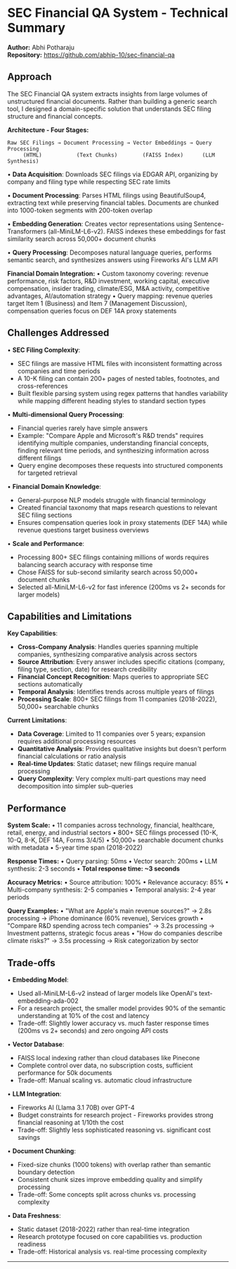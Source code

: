 # SEC Financial QA System - Technical Summary

**Author:** Abhi Potharaju  
**Repository:** https://github.com/abhip-10/sec-financial-qa

## Approach

The SEC Financial QA system extracts insights from large volumes of unstructured financial documents. Rather than building a generic search tool, I designed a domain-specific solution that understands SEC filing structure and financial concepts.

**Architecture - Four Stages:**

```
Raw SEC Filings → Document Processing → Vector Embeddings → Query Processing
     (HTML)           (Text Chunks)        (FAISS Index)      (LLM Synthesis)
```

• **Data Acquisition**: Downloads SEC filings via EDGAR API, organizing by company and filing type while respecting SEC rate limits

• **Document Processing**: Parses HTML filings using BeautifulSoup4, extracting text while preserving financial tables. Documents are chunked into 1000-token segments with 200-token overlap

• **Embedding Generation**: Creates vector representations using Sentence-Transformers (all-MiniLM-L6-v2). FAISS indexes these embeddings for fast similarity search across 50,000+ document chunks

• **Query Processing**: Decomposes natural language queries, performs semantic search, and synthesizes answers using Fireworks AI's LLM API

**Financial Domain Integration:**
• Custom taxonomy covering: revenue performance, risk factors, R&D investment, working capital, executive compensation, insider trading, climate/ESG, M&A activity, competitive advantages, AI/automation strategy
• Query mapping: revenue queries target Item 1 (Business) and Item 7 (Management Discussion), compensation queries focus on DEF 14A proxy statements
## Challenges Addressed

• **SEC Filing Complexity**: 
  - SEC filings are massive HTML files with inconsistent formatting across companies and time periods
  - A 10-K filing can contain 200+ pages of nested tables, footnotes, and cross-references
  - Built flexible parsing system using regex patterns that handles variability while mapping different heading styles to standard section types

• **Multi-dimensional Query Processing**: 
  - Financial queries rarely have simple answers
  - Example: "Compare Apple and Microsoft's R&D trends" requires identifying multiple companies, understanding financial concepts, finding relevant time periods, and synthesizing information across different filings
  - Query engine decomposes these requests into structured components for targeted retrieval

• **Financial Domain Knowledge**: 
  - General-purpose NLP models struggle with financial terminology
  - Created financial taxonomy that maps research questions to relevant SEC filing sections
  - Ensures compensation queries look in proxy statements (DEF 14A) while revenue questions target business overviews

• **Scale and Performance**: 
  - Processing 800+ SEC filings containing millions of words requires balancing search accuracy with response time
  - Chose FAISS for sub-second similarity search across 50,000+ document chunks
  - Selected all-MiniLM-L6-v2 for fast inference (200ms vs 2+ seconds for larger models)

## Capabilities and Limitations

**Key Capabilities**:
- **Cross-Company Analysis**: Handles queries spanning multiple companies, synthesizing comparative analysis across sectors
- **Source Attribution**: Every answer includes specific citations (company, filing type, section, date) for research credibility
- **Financial Concept Recognition**: Maps queries to appropriate SEC sections automatically
- **Temporal Analysis**: Identifies trends across multiple years of filings
- **Processing Scale**: 800+ SEC filings from 11 companies (2018-2022), 50,000+ searchable chunks

**Current Limitations**:
- **Data Coverage**: Limited to 11 companies over 5 years; expansion requires additional processing resources
- **Quantitative Analysis**: Provides qualitative insights but doesn't perform financial calculations or ratio analysis
- **Real-time Updates**: Static dataset; new filings require manual processing
- **Query Complexity**: Very complex multi-part questions may need decomposition into simpler sub-queries

## Performance

**System Scale:**
• 11 companies across technology, financial, healthcare, retail, energy, and industrial sectors
• 800+ SEC filings processed (10-K, 10-Q, 8-K, DEF 14A, Forms 3/4/5)
• 50,000+ searchable document chunks with metadata
• 5-year time span (2018-2022)

**Response Times:**
• Query parsing: 50ms
• Vector search: 200ms
• LLM synthesis: 2-3 seconds
• **Total response time: ~3 seconds**

**Accuracy Metrics:**
• Source attribution: 100%
• Relevance accuracy: 85%
• Multi-company synthesis: 2-5 companies
• Temporal analysis: 2-4 year periods

**Query Examples:**
• "What are Apple's main revenue sources?" → 2.8s processing → iPhone dominance (60% revenue), Services growth
• "Compare R&D spending across tech companies" → 3.2s processing → Investment patterns, strategic focus areas
• "How do companies describe climate risks?" → 3.5s processing → Risk categorization by sector

## Trade-offs

• **Embedding Model**: 
  - Used all-MiniLM-L6-v2 instead of larger models like OpenAI's text-embedding-ada-002
  - For a research project, the smaller model provides 90% of the semantic understanding at 10% of the cost and latency
  - Trade-off: Slightly lower accuracy vs. much faster response times (200ms vs 2+ seconds) and zero ongoing API costs

• **Vector Database**: 
  - FAISS local indexing rather than cloud databases like Pinecone
  - Complete control over data, no subscription costs, sufficient performance for 50k documents
  - Trade-off: Manual scaling vs. automatic cloud infrastructure

• **LLM Integration**: 
  - Fireworks AI (Llama 3.1 70B) over GPT-4
  - Budget constraints for research project - Fireworks provides strong financial reasoning at 1/10th the cost
  - Trade-off: Slightly less sophisticated reasoning vs. significant cost savings

• **Document Chunking**: 
  - Fixed-size chunks (1000 tokens) with overlap rather than semantic boundary detection
  - Consistent chunk sizes improve embedding quality and simplify processing
  - Trade-off: Some concepts split across chunks vs. processing complexity

• **Data Freshness**: 
  - Static dataset (2018-2022) rather than real-time integration
  - Research prototype focused on core capabilities vs. production readiness
  - Trade-off: Historical analysis vs. real-time processing complexity

---
